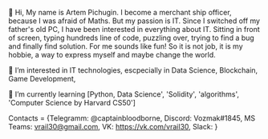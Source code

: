 👋 Hi, My name is Artem Pichugin. I become a merchant ship officer, because I was afraid of Maths. But my passion is IT. Since I switched off my father's old PC,
I have been interested in everything about IT. Sitting in front of screen, typing hundreds line of code, puzzling over, trying 
to find a bug and finally find solution. For me sounds like fun! So it is not job, it is my hobbie, a way to express myself and maybe change the world. 



👀 I’m interested in IT technologies, escpecially in Data Science, Blockchain, Game Development,

🌱 I’m currently learning [Python, Data Science', 'Solidity', 'algorithms', 'Computer Science by Harvard CS50']

Contacts = {Telegramm: @captainbloodborne,
                       Discord: Vozmak#1845,
                       MS Teams: vrail30@gmail.com,
                       VK: https://vk.com/vrail30,
                       Slack:
                       }

<!---
cyberpich2077/cyberpich2077 is a ✨ special ✨ repository because its `README.md` (this file) appears on your GitHub profile.
You can click the Preview link to take a look at your changes.
--->
